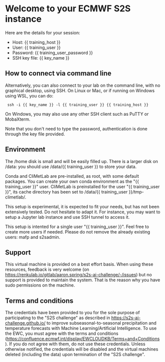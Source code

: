 # Welcome to your ECMWF S2S instance

Here are the details for your session:

* Host: {{ training_host }}
* User: {{ training_user }}
* Password: {{ training_user_password }}
* SSH key file: {{ key_name }}

## How to connect via command line

Alternatively, you can also connect to your lab on the command line, with no graphical desktop, using SSH.
On Linux or Mac, or if running on Windows using WSL, you can do:

     ssh -i {{ key_name }} -l {{ training_user }} {{ training_host }}

On Windows, you may also use any other SSH client such as PuTTY or MobaXterm.

Note that you don't need to type the password, authentication is done through the key file provided.

## Environment

The /home disk is small and will be easily filled up.
There is a larger disk on /data: you should use /data/{{ training_user }} to store your data.

Conda and CliMetLab are pre-installed, as root, with some default packages.
You can create your own conda environment as the "{{ training_user }}" user.
CliMetLab is preinstalled for the user "{{ training_user }}", its cache directory has been set to /data/{{ training_user }}/tmp-climetlab/.

This setup is experimental, it is expected to fit your needs, but has not been extensively tested. Do not hesitate to adapt it.
For instance, you may want to setup a Jupyter lab instance and use SSH tunnel to access it.

This setup is intented for a single user "{{ training_user }}". Feel free to create more users if needed. Please do not remove the already existing users: mafp and s2sadmin.

## Support

This virtual machine is provided on a best effort basis.
When using these resources, feedback is very welcome (on https://renkulab.io/gitlab/aaron.spring/s2s-ai-challenge/-/issues) but no support is provided to maintain the system.
That is the reason why you have sudo permissions on the machine.

## Terms and conditions

The credentials have been provided to you for the sole purpose of participating to the "S2S challenge" as described in https://s2s-ai-challenge.github.io/ to improve subseasonal-to-seasonal precipitation and temperature forecasts with Machine Learning/Artificial Intelligence.
To use the EWC, you must agree with the terms and conditions (https://confluence.ecmwf.int/display/EWCLOUDKB/Terms+and+Conditions). If you do not agree with them, do not use these credentials.
Unless otherwise notified, the credentials will be disabled and the virtual machines deleted (including the data) upon termination of the "S2S challenge".
